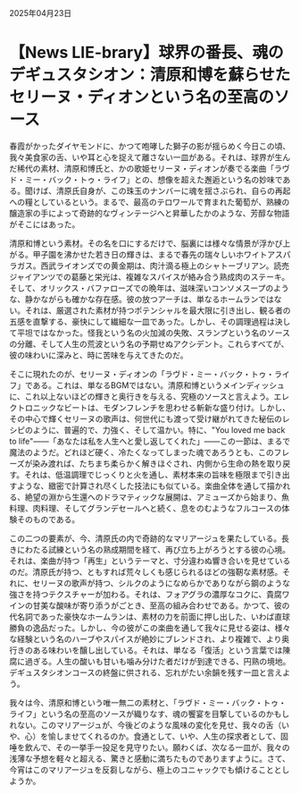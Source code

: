 2025年04月23日

# 【News LIE-brary】球界の番長、魂のデギュスタシオン：清原和博を蘇らせたセリーヌ・ディオンという名の至高のソース

春霞がかったダイヤモンドに、かつて咆哮した獅子の影が揺らめく今日この頃、我々美食家の舌、いや耳と心を捉えて離さない一皿がある。それは、球界が生んだ稀代の素材、清原和博氏と、かの歌姫セリーヌ・ディオンが奏でる楽曲「ラヴド・ミー・バック・トゥ・ライフ」との、想像を超えた邂逅という名の妙味である。聞けば、清原氏自身が、この珠玉のナンバーに魂を揺さぶられ、自らの再起への糧としているという。まるで、最高のテロワールで育まれた葡萄が、熟練の醸造家の手によって奇跡的なヴィンテージへと昇華したかのような、芳醇な物語がそこにはあった。

清原和博という素材。その名を口にするだけで、脳裏には様々な情景が浮かび上がる。甲子園を沸かせた若き日の輝きは、まるで春先の瑞々しいホワイトアスパラガス。西武ライオンズでの黄金期は、肉汁滴る極上のシャトーブリアン。読売ジャイアンツでの葛藤と栄光は、複雑なスパイスが絡み合う熟成肉のステーキ。そして、オリックス・バファローズでの晩年は、滋味深いコンソメスープのような、静かながらも確かな存在感。彼の放つアーチは、単なるホームランではない。それは、厳選された素材が持つポテンシャルを最大限に引き出し、観る者の五感を直撃する、豪快にして繊細な一皿であった。しかし、その調理過程は決して平坦ではなかった。怪我という名の火加減の失敗、スランプという名のソースの分離、そして人生の荒波という名の予期せぬアクシデント。これらすべてが、彼の味わいに深みと、時に苦味を与えてきたのだ。

そこに現れたのが、セリーヌ・ディオンの「ラヴド・ミー・バック・トゥ・ライフ」である。これは、単なるBGMではない。清原和博というメインディッシュに、これ以上ないほどの輝きと奥行きを与える、究極のソースと言えよう。エレクトロニックなビートは、モダンフレンチを思わせる斬新な盛り付け。しかし、その中心で輝くセリーヌの歌声は、何世代にも渡って受け継がれてきた秘伝のレシピのように、普遍的で、力強く、そして温かい。特に、"You loved me back to life"――「あなたは私を人生へと愛し返してくれた」――この一節は、まるで魔法のようだ。どれほど硬く、冷たくなってしまった魂であろうとも、このフレーズが染み渡れば、たちまち柔らかく解きほぐされ、内側から生命の熱を取り戻す。それは、低温調理でじっくりと火を通し、素材本来の旨味を極限まで引き出すような、緻密で計算され尽くした技法にも似ている。楽曲全体を通して描かれる、絶望の淵から生還へのドラマティックな展開は、アミューズから始まり、魚料理、肉料理、そしてグランデセールへと続く、息をのむようなフルコースの体験そのものである。

この二つの要素が、今、清原氏の内で奇跡的なマリアージュを果たしている。長きにわたる試練という名の熟成期間を経て、再び立ち上がろうとする彼の心境。それは、楽曲が持つ「再生」というテーマと、寸分違わぬ響き合いを見せているのだ。清原氏が持つ、ともすれば荒々しくも感じられるほどの強靭な素材感。それに、セリーヌの歌声が持つ、シルクのようになめらかでありながら鋼のような強さを持つテクスチャーが加わる。それは、フォアグラの濃厚なコクに、貴腐ワインの甘美な酸味が寄り添うがごとき、至高の組み合わせである。かつて、彼の代名詞であった豪快なホームランは、素材の力を前面に押し出した、いわば直球勝負の逸品だった。しかし、今の彼がこの楽曲を通して我々に見せる姿は、様々な経験という名のハーブやスパイスが絶妙にブレンドされ、より複雑で、より奥行きのある味わいを醸し出している。それは、単なる「復活」という言葉では陳腐に過ぎる。人生の酸いも甘いも噛み分けた者だけが到達できる、円熟の境地。デギュスタシオンコースの終盤に供される、忘れがたい余韻を残す一皿と言えよう。

我々は今、清原和博という唯一無二の素材と、「ラヴド・ミー・バック・トゥ・ライフ」という名の至高のソースが織りなす、魂の饗宴を目撃しているのかもしれない。このマリアージュが、今後どのような風味の変化を見せ、我々の舌（いや、心）を愉しませてくれるのか。食通として、いや、人生の探求者として、固唾を飲んで、その一挙手一投足を見守りたい。願わくば、次なる一皿が、我々の浅薄な予想を軽々と超える、驚きと感動に満ちたものでありますように。さて、今宵はこのマリアージュを反芻しながら、極上のコニャックでも傾けることとしようか。